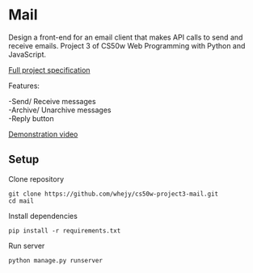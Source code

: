 # Mail

Design a front-end for an email client that makes API calls to send and receive emails. Project 3 of CS50w Web Programming with Python and JavaScript.

[Full project specification](https://cs50.harvard.edu/web/2020/projects/3/mail/)

Features:

-Send/ Receive messages  
-Archive/ Unarchive messages  
-Reply button  

[Demonstration video](https://youtu.be/jFKbm8tRMvk)


## Setup

Clone repository

```
git clone https://github.com/whejy/cs50w-project3-mail.git
cd mail
```

Install dependencies

```
pip install -r requirements.txt
```

Run server

```
python manage.py runserver
```
